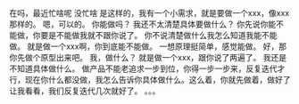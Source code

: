 在吗，最近忙啥呢
没忙啥
是这样的，我有一个小需求，就是要做一个xxx，像xxx那样的。
嗯，可以的。
你能做吗？
我还不太清楚具体要做什么？
你先说你能不能做，你要是不能做我就不跟你说了。
你不说清楚做什么我怎么知道我能不能做。
就是做一个xxx啊，你到底能不能做。
一想原理挺简单，感觉能做。
好，那你先做个原型出来吧。
我，做什么？
就是做一个xxx，跟你说了两遍了。
我还是不知道具体做什么。
做产品不能老追求一步到位，你得一步一步来，反复迭代才行，现在你什么都没做，我怎么告诉你具体做什么。这么着，你就先做着，做好了让我看看，我们反复迭代几次就好了。
。。。